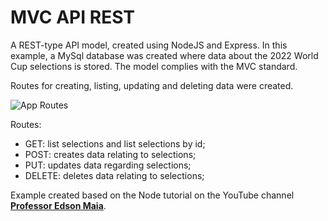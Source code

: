 # MVC API REST

A REST-type API model, created using NodeJS and Express. In this example, a MySql database was created where data about the 2022 World Cup selections is stored. The model complies with the MVC standard.

Routes for creating, listing, updating and deleting data were created.

![App Routes](https://i.imgur.com/cKKW027.png)

Routes:
- GET: list selections and list selections by id;
- POST: creates data relating to selections;
- PUT: updates data regarding selections;
- DELETE: deletes data relating to selections;

Example created based on the Node tutorial on the YouTube channel **[
Professor Edson Maia](https://www.youtube.com/watch?v=05WeJCU8CJ4&list=PLnex8IkmReXwCyR-cGkyy8tCVAW7fGZow)**.